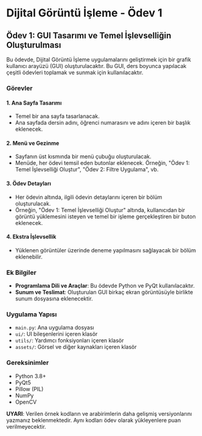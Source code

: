 # Dijital Görüntü İşleme - Ödev 1

## Ödev 1: GUI Tasarımı ve Temel İşlevselliğin Oluşturulması

Bu ödevde, Dijital Görüntü İşleme uygulamalarını geliştirmek için bir grafik kullanıcı arayüzü (GUI) oluşturulacaktır. Bu GUI, ders boyunca yapılacak çeşitli ödevleri toplamak ve sunmak için kullanılacaktır.

### Görevler

#### 1. Ana Sayfa Tasarımı

- Temel bir ana sayfa tasarlanacak.
- Ana sayfada dersin adını, öğrenci numarasını ve adını içeren bir başlık eklenecek.

#### 2. Menü ve Gezinme

- Sayfanın üst kısmında bir menü çubuğu oluşturulacak.
- Menüde, her ödevi temsil eden butonlar eklenecek. Örneğin, "Ödev 1: Temel İşlevselliği Oluştur", "Ödev 2: Filtre Uygulama", vb.

#### 3. Ödev Detayları

- Her ödevin altında, ilgili ödevin detaylarını içeren bir bölüm oluşturulacak.
- Örneğin, "Ödev 1: Temel İşlevselliği Oluştur" altında, kullanıcıdan bir görüntü yüklemesini isteyen ve temel bir işleme gerçekleştiren bir buton eklenecek.

#### 4. Ekstra İşlevsellik

- Yüklenen görüntüler üzerinde deneme yapılmasını sağlayacak bir bölüm eklenebilir.

### Ek Bilgiler

- **Programlama Dili ve Araçlar**: Bu ödevde Python ve PyQt kullanılacaktır.
- **Sunum ve Teslimat**: Oluşturulan GUI birkaç ekran görüntüsüyle birlikte sunum dosyasına eklenecektir.

### Uygulama Yapısı

- `main.py`: Ana uygulama dosyası
- `ui/`: UI bileşenlerini içeren klasör
- `utils/`: Yardımcı fonksiyonları içeren klasör
- `assets/`: Görsel ve diğer kaynakları içeren klasör

### Gereksinimler

- Python 3.8+
- PyQt5
- Pillow (PIL)
- NumPy
- OpenCV

**UYARI**: Verilen örnek kodların ve arabirimlerin daha gelişmiş versiyonlarını yazmanız beklenmektedir. Aynı kodları ödev olarak yükleyenlere puan verilmeyecektir.
